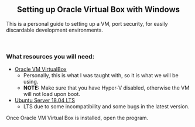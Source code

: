 <h2 align="center">Setting up Oracle Virtual Box with Windows</h2>

<p>This is a personal guide to setting up a VM, port security, for easily discardable development environments.</p>

<br>

### What resources you will need:


- [Oracle VM VirtualBox](https://www.virtualbox.org/wiki/Downloads)
    - Personally, this is what I was taught with, so it is what we will be using.
    - **NOTE:** Make sure that you have Hyper-V disabled, otherwise the VM will not load upon boot.
- [Ubuntu Server 18.04 LTS](https://ubuntu.com/#download)
    - LTS due to some incompatibility and some bugs in the latest version.
    
<p> Once Oracle VM Virtual Box is installed, open the program.</p>
